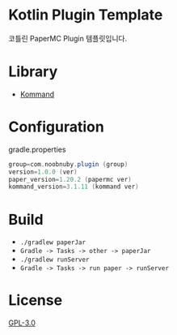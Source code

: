 # Kotlin Plugin Template

코틀린 PaperMC Plugin 템플릿입니다.

# Library

* [Kommand](https://github.com/gooddltmdqls/kommand)

# Configuration

gradle.properties

```gradle
group=com.noobnuby.plugin (group)
version=1.0.0 (ver)
paper_version=1.20.2 (papermc ver)
kommand_version=3.1.11 (kommand ver)
```

# Build

* `./gradlew paperJar`
* `Gradle -> Tasks -> other -> paperJar`
* `./gradlew runServer`
* `Gradle -> Tasks -> run paper -> runServer`

# License

[GPL-3.0](https://github.com/NOOBNUBY/kotlin-plugin-template/blob/master/LICENSE)